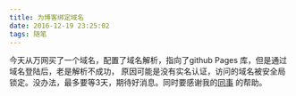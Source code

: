 ```yaml
---
title: 为博客绑定域名
date: 2016-12-19 23:25:02
tags: 随笔
---
```

 今天从万网买了一个域名，配置了域名解析，指向了github Pages 库，但是通过域名登陆后，老是解析不成功，
原因可能是没有实名认证，访问的域名被安全局锁定。没办法，最多要等3天，期待好消息。同时要感谢我的[同事](hellomypastor.net)
的帮助。